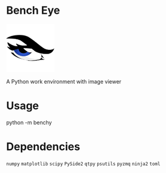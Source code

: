 # Bench Eye 

![Bench Eye Logo](./benchy/resources/logo/bench_eye_128px.png)

A Python work environment with image viewer

# Usage

python -m benchy

# Dependencies 

`numpy`
`matplotlib`
`scipy`
`PySide2`
`qtpy`
`psutils`
`pyzmq`
`ninja2`
`toml`